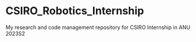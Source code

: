 # CSIRO_Robotics_Internship
My research and code management repository for CSIRO Internship in ANU 2023S2
